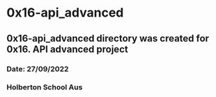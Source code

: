 # 0x16-api_advanced
## 0x16-api_advanced directory was created for 0x16. API advanced project
### Date: 27/09/2022
### Holberton School Aus
